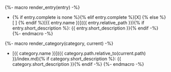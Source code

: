 {%- macro render_entry(entry) -%}
* {% if entry.complete is none %}{% elif entry.complete %}[X] {% else %}[ ] {% endif %}[{{ entry.name }}]({{ entry.relative_path }}){% if entry.short_description %}: {{ entry.short_description }}{% endif -%}
{%- endmacro -%}

{%- macro render_category(category, current) -%}
* [{{ category.name }}]({{ category.path.relative_to(current.path) }}/index.md){% if category.short_description %}: {{ category.short_description }}{% endif -%}
{%- endmacro -%}
